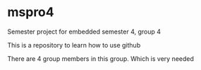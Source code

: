 # mspro4
Semester project for embedded semester 4, group 4

This is a repository to learn how to use github

There are 4 group members in this group.
Which is very needed

